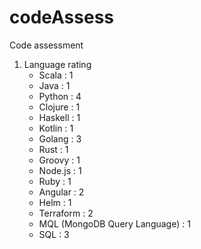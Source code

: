 # codeAssess
Code assessment

1. Language rating
   - Scala : 1
   - Java : 1
   - Python : 4
   - Clojure : 1
   - Haskell : 1
   - Kotlin : 1
   - Golang : 3
   - Rust : 1
   - Groovy : 1
   - Node.js : 1
   - Ruby : 1
   - Angular : 2
   - Helm : 1
   - Terraform : 2
   - MQL (MongoDB Query Language) : 1
   - SQL : 3